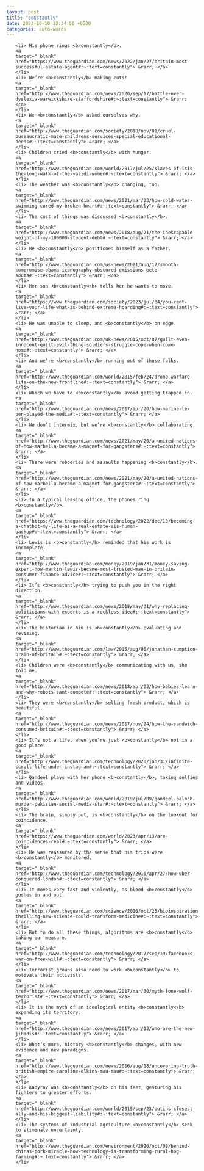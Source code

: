 ```yaml
---
layout: post
title: "constantly"
date: 2023-10-10 12:34:56 +0530
categories: auto-words
---
```

<ol>

    <li> His phone rings <b>constantly</b>.
    <a 
    target="_blank" 
    href="https://www.theguardian.com/news/2022/jan/27/britain-most-successful-estate-agent#:~:text=constantly"> &rarr; </a>
    </li>
    <li> We’re <b>constantly</b> making cuts!
    <a 
    target="_blank" 
    href="http://www.theguardian.com/news/2020/sep/17/battle-over-dyslexia-warwickshire-staffordshire#:~:text=constantly"> &rarr; </a>
    </li>
    <li> We <b>constantly</b> asked ourselves why.
    <a 
    target="_blank" 
    href="http://www.theguardian.com/society/2018/nov/01/cruel-bureaucratic-maze-childrens-services-special-educational-needs#:~:text=constantly"> &rarr; </a>
    </li>
    <li> Children cried <b>constantly</b> with hunger.
    <a 
    target="_blank" 
    href="http://www.theguardian.com/world/2017/jul/25/slaves-of-isis-the-long-walk-of-the-yazidi-women#:~:text=constantly"> &rarr; </a>
    </li>
    <li> The weather was <b>constantly</b> changing, too.
    <a 
    target="_blank" 
    href="http://www.theguardian.com/news/2021/mar/23/how-cold-water-swimming-cured-my-broken-heart#:~:text=constantly"> &rarr; </a>
    </li>
    <li> The cost of things was discussed <b>constantly</b>.
    <a 
    target="_blank" 
    href="http://www.theguardian.com/news/2018/aug/21/the-inescapable-weight-of-my-100000-student-debt#:~:text=constantly"> &rarr; </a>
    </li>
    <li> He <b>constantly</b> positioned himself as a father.
    <a 
    target="_blank" 
    href="http://www.theguardian.com/us-news/2021/aug/17/smooth-compromise-obama-iconography-obscured-omissions-pete-souza#:~:text=constantly"> &rarr; </a>
    </li>
    <li> Her son <b>constantly</b> tells her he wants to move.
    <a 
    target="_blank" 
    href="https://www.theguardian.com/society/2023/jul/04/you-cant-live-your-life-what-is-behind-extreme-hoarding#:~:text=constantly"> &rarr; </a>
    </li>
    <li> He was unable to sleep, and <b>constantly</b> on edge.
    <a 
    target="_blank" 
    href="http://www.theguardian.com/uk-news/2015/oct/07/guilt-even-innocent-guilt-evil-thing-soldiers-struggle-cope-when-come-home#:~:text=constantly"> &rarr; </a>
    </li>
    <li> And we’re <b>constantly</b> running out of those folks.
    <a 
    target="_blank" 
    href="http://www.theguardian.com/world/2015/feb/24/drone-warfare-life-on-the-new-frontline#:~:text=constantly"> &rarr; </a>
    </li>
    <li> Which we have to <b>constantly</b> avoid getting trapped in.
    <a 
    target="_blank" 
    href="http://www.theguardian.com/news/2017/apr/20/how-marine-le-pen-played-the-media#:~:text=constantly"> &rarr; </a>
    </li>
    <li> We don’t intermix, but we’re <b>constantly</b> collaborating.
    <a 
    target="_blank" 
    href="http://www.theguardian.com/news/2021/may/20/a-united-nations-of-how-marbella-became-a-magnet-for-gangsters#:~:text=constantly"> &rarr; </a>
    </li>
    <li> There were robberies and assaults happening <b>constantly</b>.
    <a 
    target="_blank" 
    href="http://www.theguardian.com/news/2021/may/20/a-united-nations-of-how-marbella-became-a-magnet-for-gangsters#:~:text=constantly"> &rarr; </a>
    </li>
    <li> In a typical leasing office, the phones ring <b>constantly</b>.
    <a 
    target="_blank" 
    href="https://www.theguardian.com/technology/2022/dec/13/becoming-a-chatbot-my-life-as-a-real-estate-ais-human-backup#:~:text=constantly"> &rarr; </a>
    </li>
    <li> Lewis is <b>constantly</b> reminded that his work is incomplete.
    <a 
    target="_blank" 
    href="http://www.theguardian.com/money/2019/jan/31/money-saving-expert-how-martin-lewis-became-most-trusted-man-in-britain-consumer-finance-advice#:~:text=constantly"> &rarr; </a>
    </li>
    <li> It’s <b>constantly</b> trying to push you in the right direction.
    <a 
    target="_blank" 
    href="http://www.theguardian.com/news/2018/may/01/why-replacing-politicians-with-experts-is-a-reckless-idea#:~:text=constantly"> &rarr; </a>
    </li>
    <li> The historian in him is <b>constantly</b> evaluating and revising.
    <a 
    target="_blank" 
    href="http://www.theguardian.com/law/2015/aug/06/jonathan-sumption-brain-of-britain#:~:text=constantly"> &rarr; </a>
    </li>
    <li> Children were <b>constantly</b> communicating with us, she told me.
    <a 
    target="_blank" 
    href="http://www.theguardian.com/news/2018/apr/03/how-babies-learn-and-why-robots-cant-compete#:~:text=constantly"> &rarr; </a>
    </li>
    <li> They were <b>constantly</b> selling fresh product, which is beautiful.
    <a 
    target="_blank" 
    href="http://www.theguardian.com/news/2017/nov/24/how-the-sandwich-consumed-britain#:~:text=constantly"> &rarr; </a>
    </li>
    <li> It’s not a life, when you’re just <b>constantly</b> not in a good place.
    <a 
    target="_blank" 
    href="http://www.theguardian.com/technology/2020/jan/31/infinite-scroll-life-under-instagram#:~:text=constantly"> &rarr; </a>
    </li>
    <li> Qandeel plays with her phone <b>constantly</b>, taking selfies and videos.
    <a 
    target="_blank" 
    href="http://www.theguardian.com/world/2019/jul/09/qandeel-baloch-murder-pakistan-social-media-star#:~:text=constantly"> &rarr; </a>
    </li>
    <li> The brain, simply put, is <b>constantly</b> on the lookout for coincidence.
    <a 
    target="_blank" 
    href="https://www.theguardian.com/world/2023/apr/13/are-coincidences-real#:~:text=constantly"> &rarr; </a>
    </li>
    <li> He was reassured by the sense that his trips were <b>constantly</b> monitored.
    <a 
    target="_blank" 
    href="http://www.theguardian.com/technology/2016/apr/27/how-uber-conquered-london#:~:text=constantly"> &rarr; </a>
    </li>
    <li> It moves very fast and violently, as blood <b>constantly</b> gushes in and out.
    <a 
    target="_blank" 
    href="http://www.theguardian.com/science/2016/oct/25/bioinspiration-thrilling-new-science-could-transform-medicine#:~:text=constantly"> &rarr; </a>
    </li>
    <li> But to do all these things, algorithms are <b>constantly</b> taking our measure.
    <a 
    target="_blank" 
    href="http://www.theguardian.com/technology/2017/sep/19/facebooks-war-on-free-will#:~:text=constantly"> &rarr; </a>
    </li>
    <li> Terrorist groups also need to work <b>constantly</b> to motivate their activists.
    <a 
    target="_blank" 
    href="http://www.theguardian.com/news/2017/mar/30/myth-lone-wolf-terrorist#:~:text=constantly"> &rarr; </a>
    </li>
    <li> It is the myth of an ideological entity <b>constantly</b> expanding its territory.
    <a 
    target="_blank" 
    href="http://www.theguardian.com/news/2017/apr/13/who-are-the-new-jihadis#:~:text=constantly"> &rarr; </a>
    </li>
    <li> What’s more, history <b>constantly</b> changes, with new evidence and new paradigms.
    <a 
    target="_blank" 
    href="http://www.theguardian.com/news/2016/aug/18/uncovering-truth-british-empire-caroline-elkins-mau-mau#:~:text=constantly"> &rarr; </a>
    </li>
    <li> Kadyrov was <b>constantly</b> on his feet, gesturing his fighters to greater efforts.
    <a 
    target="_blank" 
    href="http://www.theguardian.com/world/2015/sep/23/putins-closest-ally-and-his-biggest-liability#:~:text=constantly"> &rarr; </a>
    </li>
    <li> The systems of industrial agriculture <b>constantly</b> seek to eliminate uncertainty.
    <a 
    target="_blank" 
    href="http://www.theguardian.com/environment/2020/oct/08/behind-chinas-pork-miracle-how-technology-is-transforming-rural-hog-farming#:~:text=constantly"> &rarr; </a>
    </li>